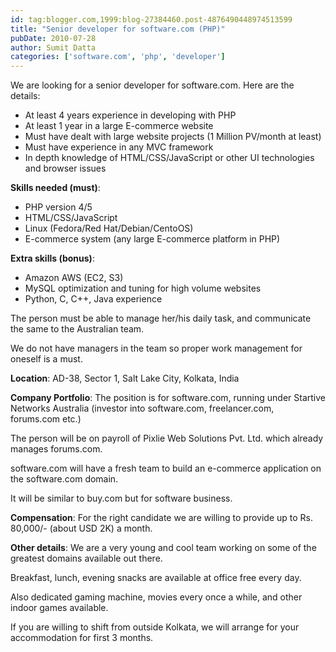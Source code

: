 ```yaml
---
id: tag:blogger.com,1999:blog-27384460.post-4876490448974513599
title: "Senior developer for software.com (PHP)"
pubDate: 2010-07-28
author: Sumit Datta
categories: ['software.com', 'php', 'developer']
---
```


We are looking for a senior developer for software.com. Here are the details:  

* At least 4 years experience in developing with PHP
* At least 1 year in a large E-commerce website
* Must have dealt with large website projects (1 Million PV/month at least)
* Must have experience in any MVC framework
* In depth knowledge of HTML/CSS/JavaScript or other UI technologies and browser issues

**Skills needed (must)**:
* PHP version 4/5
* HTML/CSS/JavaScript
* Linux (Fedora/Red Hat/Debian/CentoOS)
* E-commerce system (any large E-commerce platform in PHP)

**Extra skills (bonus)**:
* Amazon AWS (EC2, S3)
* MySQL optimization and tuning for high volume websites
* Python, C, C++, Java experience

The person must be able to manage her/his daily task, and communicate the same to the Australian team.  

We do not have managers in the team so proper work management for oneself is a must.  

**Location**: AD-38, Sector 1, Salt Lake City, Kolkata, India  

**Company Portfolio**: The position is for software.com, running under Startive Networks Australia (investor into software.com, freelancer.com, forums.com etc.)  

The person will be on payroll of Pixlie Web Solutions Pvt. Ltd. which already manages forums.com.  

software.com will have a fresh team to build an e-commerce application on the software.com domain.  

It will be similar to buy.com but for software business.  

**Compensation**: For the right candidate we are willing to provide up to Rs. 80,000/- (about USD 2K) a month.  

**Other details**: We are a very young and cool team working on some of the greatest domains available out there.  

Breakfast, lunch, evening snacks are available at office free every day.  

Also dedicated gaming machine, movies every once a while, and other indoor games available.  

If you are willing to shift from outside Kolkata, we will arrange for your accommodation for first 3 months.